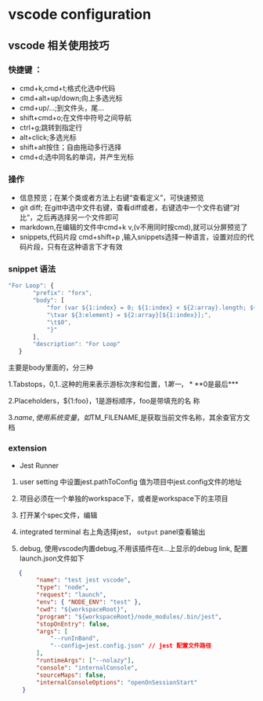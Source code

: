 # vscode configuration

## vscode 相关使用技巧

### 快捷键 ：

- cmd+k,cmd+t;格式化选中代码
- cmd+alt+up/down;向上多选光标
- cmd+up/...;到文件头，尾...
- shift+cmd+o;在文件中符号之间导航
- ctrl+g;跳转到指定行
- alt+click;多选光标
- shift+alt按住；自由拖动多行选择
- cmd+d;选中同名的单词，并产生光标

### 操作

- 信息预览；在某个类或者方法上右键“查看定义”，可快速预览
- git diff; 在gitt中选中文件右键，查看diff或者，右键选中一个文件右键“对比“，之后再选择另一个文件即可
- markdown,在编辑的文件中cmd+k v,(v不用同时按cmd),就可以分屏预览了
- snippets,代码片段
cmd+shift+p ,输入snippets选择一种语言，设置对应的代码片段，只有在这种语言下才有效
### snippet 语法

```js
"For Loop": {
       "prefix": "forx",
       "body": [
           "for (var ${1:index} = 0; ${1:index} < ${2:array}.length; ${1:index}++) {",
           "\tvar ${3:element} = ${2:array}[${1:index}];",
           "\t$0",
           "}"
       ],
       "description": "For Loop"
   }
```

主要是body里面的，分三种

1.Tabstops，$0,$1..这种的用来表示游标次序和位置，$1第一，***$0是最后***

2.Placeholders，${1:foo}，1是游标顺序，foo是带填充的名
称

3.$name,使用系统变量，如$TM_FILENAME,是获取当前文件名称，其余查官方文档

### extension

- Jest Runner

1. user setting 中设置jest.pathToConfig 值为项目中jest.config文件的地址

2. 项目必须在一个单独的workspace下，或者是workspace下的主项目

3. 打开某个spec文件，编辑

4. integrated terminal 右上角选择jest， `output` panel查看输出

5. debug, 使用vscode内置debug,不用该插件在it...上显示的debug link, 配置launch.json文件如下

```json
   {
        "name": "test jest vscode",
        "type": "node",
        "request": "launch",
        "env": { "NODE_ENV": "test" },
        "cwd": "${workspaceRoot}",
        "program": "${workspaceRoot}/node_modules/.bin/jest",
        "stopOnEntry": false,
        "args": [
            "--runInBand",
            "--config=jest.config.json" // jest 配置文件路径
        ],
        "runtimeArgs": ["--nolazy"],
        "console": "internalConsole",
        "sourceMaps": false,
        "internalConsoleOptions": "openOnSessionStart"
    }

```